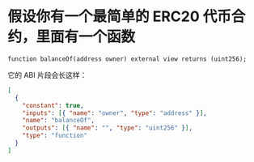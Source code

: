 # 假设你有一个最简单的 ERC20 代币合约，里面有一个函数

```solidity
function balanceOf(address owner) external view returns (uint256);

```

它的 ABI 片段会长这样：

```json
[
  {
    "constant": true,
    "inputs": [{ "name": "owner", "type": "address" }],
    "name": "balanceOf",
    "outputs": [{ "name": "", "type": "uint256" }],
    "type": "function"
  }
]
```
